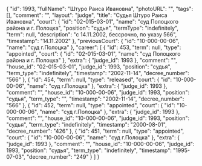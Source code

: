{
    "id": 1993,
    "fullName": "Штуро Раиса Ивановна",
    "photoURL": "",
    "tags": [],
    "comment": "",
    "layout": "judge",
    "title": "Судья Штуро Раиса Ивановна",
    "court": {
        "id": "02-015-03-01",
        "name": "суд Полоцкого района и г. Полоцка",
        "position": "судья",
        "termType": "indefinitely",
        "term": null,
        "description": "c 14.11.2002, бессрочно, по указу 566",
        "timestamp": "14.11.2002"
    },
    "previousCourt": {
        "id": "10-000-00-06",
        "name": "суд г.Полоцка"
    },
    "career": [
        {
            "id": 453,
            "term": null,
            "type": "appointed",
            "court": {
                "id": "02-015-03-01",
                "name": "суд Полоцкого района и г. Полоцка"
            },
            "extra": {
                "judge_id": 1993
            },
            "comment": "",
            "house_id": "02-015-03-01",
            "judge_id": 1993,
            "position": "судья",
            "term_type": "indefinitely",
            "timestamp": "2002-11-14",
            "decree_number": "566"
        },
        {
            "id": 454,
            "term": null,
            "type": "released",
            "court": {
                "id": "10-000-00-06",
                "name": "суд г.Полоцка"
            },
            "extra": {
                "judge_id": 1993
            },
            "comment": "",
            "house_id": "10-000-00-06",
            "judge_id": 1993,
            "position": "судья",
            "term_type": "",
            "timestamp": "2002-11-14",
            "decree_number": "566"
        },
        {
            "id": 452,
            "term": null,
            "type": "appointed",
            "court": {
                "id": "10-000-00-06",
                "name": "суд г.Полоцка"
            },
            "extra": {
                "judge_id": 1993
            },
            "comment": "",
            "house_id": "10-000-00-06",
            "judge_id": 1993,
            "position": "судья",
            "term_type": "indefinitely",
            "timestamp": "2000-08-01",
            "decree_number": "426"
        },
        {
            "id": 451,
            "term": null,
            "type": "appointed",
            "court": {
                "id": "10-000-00-06",
                "name": "суд г.Полоцка"
            },
            "extra": {
                "judge_id": 1993
            },
            "comment": "",
            "house_id": "10-000-00-06",
            "judge_id": 1993,
            "position": "судья",
            "term_type": "indefinitely",
            "timestamp": "1995-07-03",
            "decree_number": "249"
        }
    ]
}